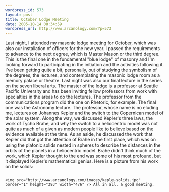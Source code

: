 ```yaml
--- 
wordpress_id: 573
layout: post
title: October Lodge Meeting
date: 2005-10-14 08:34:59
wordpress_url: http://www.arcanology.com/?p=573
---
```

Last night, I attended my masonic lodge meeting for October, which was also our installation of officers for the new year. I passed the requirements to advance to the next degree, which is Master Mason or the third degree. This is the final one in the fundamental "blue lodge" of masonry and I'm looking forward to participating in the initiation and the activities following it. I've been getting quite a bit, personally, out of studying the symbolism of the degrees, the lectures, and contemplating the masonic lodge room as a memory palace or theatre. Last night was also our final lecture in the series on the seven liberal arts. The master of the lodge is a professor at Seattle Pacific University and has been inviting fellow professors from work with specialties in the areas to do the lectures. The professor from the communications program did the one on Rhetoric, for example. The final one was the Astronomy lecture. The professor, whose name is no eluding me, lectures on Johannes Kepler and the switch to the Copernican model of the solar system. Along the way, we discussed Kepler's three laws, the work of Tycho Brahe, and why the switch to a heliocentric model was not quite as much of a given as modern people like to believe based on the evidence available at the time. As an aside, he discussed the work that Kepler did that got the attention of Brahe in the first place, which was on using the platonic solids nested in spheres to describe the distances in the orbits of the planets in a heliocentric model. Brahe didn't think much of the work, which Kepler thought to the end was some of his most profound, but it displayed Kepler's mathematical genius. Here is a picture from his work on the solids: 
                                                                                                                                                                                                                                                                                                                                                                                                                                                                                                                                                                                                                                                                                                                                                                                  
                                                                                                                                                                                                                                                                                                                                                                                                                                                                                                                                                                                                                                                                                                                                                                                  <img src="http://www.arcanology.com/images/keple-solids.jpg" border="1" height="393" width="476" /> All in all, a good meeting.